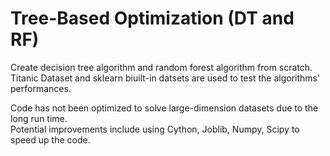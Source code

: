 # Tree-Based Optimization (DT and RF)
Create decision tree algorithm and random forest algorithm from scratch.  
Titanic Dataset and sklearn biuilt-in datsets are used to test the algorithms' performances.

Code has not been optimized to solve large-dimension datasets due to the long run time.  
Potential improvements include using Cython, Joblib, Numpy, Scipy to speed up the code.
